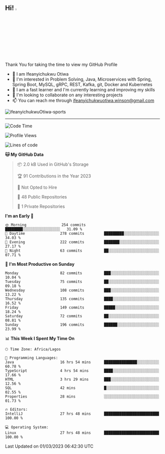 <!-- BLOG-POST-LIST:START --><!-- BLOG-POST-LIST:END -->

## Hi! <img src="https://media.giphy.com/media/hvRJCLFzcasrR4ia7z/giphy.gif" width="4%"> 

Thank You for taking the time to view my GitHub Profile

- 👋 I am Ifeanyichukwu Otiwa
- 👀 I'm interested in Problem Solving, Java, Microservices with Spring, Spring Boot, MySQL, gRPC, REST, Kafka, git, Docker and Kubernetes
- 🌱 I am a fast learner and I'm currently learning and improving my skills
- 💞️ I'm looking to collaborate on any interesting projects
- 📫 You can reach me through ifeanyichukwuotiwa.winson@gmail.com

<p align="left" marginTop="10px"> <img src="https://komarev.com/ghpvc/?username=ifeanyichukwuOtiwa-sports&label=Profile%20views&color=0e75b6&style=for-the-badge" alt="ifeanyichukwuOtiwa-sports" /> </p>

***

<!--START_SECTION:waka-->
![Code Time](http://img.shields.io/badge/Code%20Time-1%2C116%20hrs%2057%20mins-blue)

![Profile Views](http://img.shields.io/badge/Profile%20Views-0-blue)

![Lines of code](https://img.shields.io/badge/From%20Hello%20World%20I%27ve%20Written-58.3%20thousand%20lines%20of%20code-blue)

**🐱 My GitHub Data** 

> 📦 2.0 kB Used in GitHub's Storage 
 > 
> 🏆 91 Contributions in the Year 2023
 > 
> 🚫 Not Opted to Hire
 > 
> 📜 48 Public Repositories 
 > 
> 🔑 1 Private Repositories 
 > 
**I'm an Early 🐤** 

```text
🌞 Morning                254 commits         ████████░░░░░░░░░░░░░░░░░   31.09 % 
🌆 Daytime                278 commits         █████████░░░░░░░░░░░░░░░░   34.03 % 
🌃 Evening                222 commits         ███████░░░░░░░░░░░░░░░░░░   27.17 % 
🌙 Night                  63 commits          ██░░░░░░░░░░░░░░░░░░░░░░░   07.71 % 
```
📅 **I'm Most Productive on Sunday** 

```text
Monday                   82 commits          ███░░░░░░░░░░░░░░░░░░░░░░   10.04 % 
Tuesday                  75 commits          ██░░░░░░░░░░░░░░░░░░░░░░░   09.18 % 
Wednesday                108 commits         ███░░░░░░░░░░░░░░░░░░░░░░   13.22 % 
Thursday                 135 commits         ████░░░░░░░░░░░░░░░░░░░░░   16.52 % 
Friday                   149 commits         █████░░░░░░░░░░░░░░░░░░░░   18.24 % 
Saturday                 72 commits          ██░░░░░░░░░░░░░░░░░░░░░░░   08.81 % 
Sunday                   196 commits         ██████░░░░░░░░░░░░░░░░░░░   23.99 % 
```


📊 **This Week I Spent My Time On** 

```text
🕑︎ Time Zone: Africa/Lagos

💬 Programming Languages: 
Java                     16 hrs 54 mins      ███████████████░░░░░░░░░░   60.78 % 
TypeScript               4 hrs 54 mins       ████░░░░░░░░░░░░░░░░░░░░░   17.66 % 
HTML                     3 hrs 29 mins       ███░░░░░░░░░░░░░░░░░░░░░░   12.56 % 
SQL                      42 mins             █░░░░░░░░░░░░░░░░░░░░░░░░   02.55 % 
Properties               28 mins             ░░░░░░░░░░░░░░░░░░░░░░░░░   01.73 % 

🔥 Editors: 
IntelliJ                 27 hrs 48 mins      █████████████████████████   100.00 % 

💻 Operating System: 
Linux                    27 hrs 48 mins      █████████████████████████   100.00 % 
```


 Last Updated on 01/03/2023 06:42:30 UTC
<!--END_SECTION:waka-->

<!--
<p align="center">
![trophy](https://github-profile-trophy.vercel.app/?username=ifeanyichukwuOtiwa-sports&theme=onedark) (https://github.com/ryo-ma/github-profile-trophy)
</p>
-->

<!---
ifeanyi-otiwa/ifeanyi-otiwa is a ✨ special ✨ repository because its `README.md` (this file) appears on your GitHub profile.
You can click the Preview link to take a look at your changes.
--->
